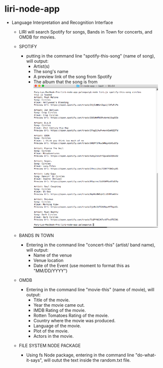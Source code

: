 # liri-node-app

- Language Interpretation and Recognition Interface
    - LIRI will search Spotify for songs, Bands in Town for concerts, and OMDB for movies.
    
    - SPOTIFY
        - putting in the command line "spotify-this-song" (name of song), will output:
            - Artist(s)
            - The song's name
            - A preview link of the song from Spotify
            - The album that the song is from
            ![](images/spotify-img.png)

    - BANDS IN TOWN 
        - Entering in the command line "concert-this" (artist/ band name), will output:
            - Name of the venue
            - Venue location
            - Date of the Event (use moment to format this as "MM/DD/YYYY")

    - OMDB 
        - Entering in the command line "movie-this" (name of movie), will output:
            -   Title of the movie.
            - Year the movie came out.
            - IMDB Rating of the movie.
            - Rotten Tomatoes Rating of the movie.
            - Country where the movie was produced.
            - Language of the movie.
            - Plot of the movie.
            - Actors in the movie.
    
    - FILE SYSTEM NODE PACKAGE
        - Using fs Node package, entering in the command line "do-what-it-says", will outut the text inside the random.txt file.
